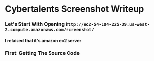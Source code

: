# Cybertalents Screenshot Writeup

### Let's Start With Opening `http://ec2-54-184-225-39.us-west-2.compute.amazonaws.com/screenshot/`

#### I relaised that it's amazon ec2 server


### First: Getting The Source Code